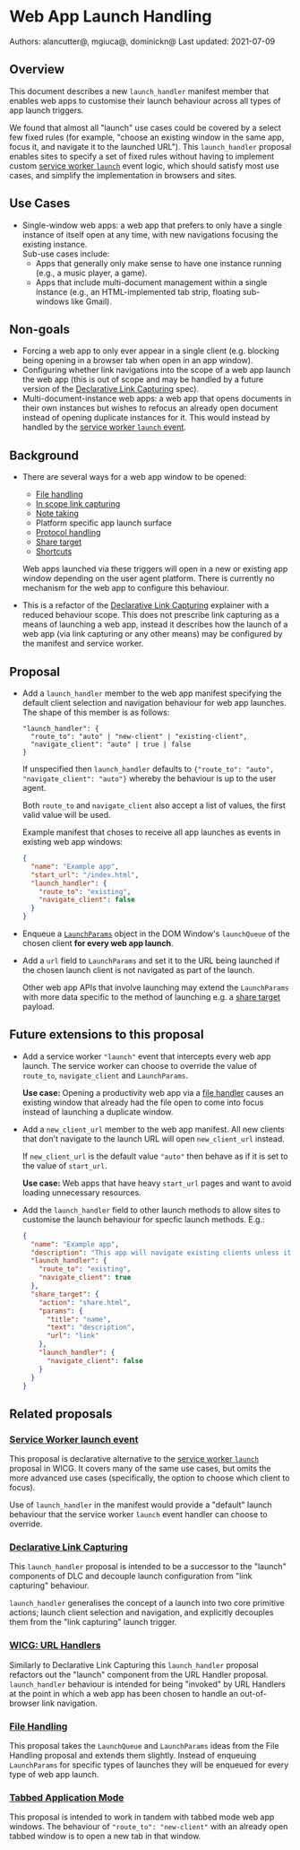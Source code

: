 # Web App Launch Handling

Authors: alancutter@, mgiuca@, dominickn@
Last updated: 2021-07-09


## Overview

This document describes a new `launch_handler` manifest member that enables
web apps to customise their launch behaviour across all types of app launch
triggers.

We found that almost all "launch" use cases could be covered by a select few
fixed rules (for example, "choose an existing window in the same app, focus it,
and navigate it to the launched URL"). This `launch_handler` proposal enables
sites to specify a set of fixed rules without having to implement custom
[service worker `launch`][sw-launch-explainer] event logic, which should satisfy
most use cases, and simplify the implementation in browsers and sites.


## Use Cases

- Single-window web apps: a web app that prefers to only have a single instance
  of itself open at any time, with new navigations focusing the existing
  instance.\
  Sub-use cases include:
  - Apps that generally only make sense to have one instance running
    (e.g., a music player, a game).
  - Apps that include multi-document management within a single instance
    (e.g., an HTML-implemented tab strip, floating sub-windows like Gmail).


## Non-goals

- Forcing a web app to only ever appear in a single client (e.g. blocking being
  opening in a browser tab when open in an app window).
- Configuring whether link navigations into the scope of a web app launch the
  web app (this is out of scope and may be handled by a future version of the
  [Declarative Link Capturing][dlc-explainer] spec).
- Multi-document-instance web apps: a web app that opens documents in their own
  instances but wishes to refocus an already open document instead of opening
  duplicate instances for it. This would instead by handled by the [service
  worker `launch` event][sw-launch-explainer].



## Background

- There are several ways for a web app window to be opened:
  - [File handling](https://github.com/WICG/file-handling/blob/main/explainer.md)
  - [In scope link capturing](https://github.com/WICG/sw-launch/blob/master/declarative_link_capturing.md)
  - [Note taking](https://wicg.github.io/manifest-incubations/index.html#note_taking-member)
  - Platform specific app launch surface
  - [Protocol handling](https://github.com/MicrosoftEdge/MSEdgeExplainers/blob/main/URLProtocolHandler/explainer.md)
  - [Share target](https://w3c.github.io/web-share-target/)
  - [Shortcuts](https://www.w3.org/TR/appmanifest/#dfn-shortcuts)

  Web apps launched via these triggers will open in a new or existing app window
  depending on the user agent platform. There is currently no mechanism for the
  web app to configure this behaviour.

- This is a refactor of the [Declarative Link Capturing][dlc-explainer]
  explainer with a reduced behaviour scope. This does not prescribe link
  capturing as a means of launching a web app, instead it describes how the
  launch of a web app (via link capturing or any other means) may be configured
  by the manifest and service worker.


## Proposal

- Add a `launch_handler` member to the web app manifest specifying the default
  client selection and navigation behaviour for web app launches.
  The shape of this member is as follows:
  ```
  "launch_handler": {
    "route_to": "auto" | "new-client" | "existing-client",
    "navigate_client": "auto" | true | false
  }
  ```

  If unspecified then `launch_handler` defaults to
  `{"route_to": "auto", "navigate_client": "auto"}` whereby the behaviour
  is up to the user agent.

  Both `route_to` and `navigate_client` also accept a list of values, the
  first valid value will be used.

  Example manifest that choses to receive all app launches as events in existing
  web app windows:
  ```json
  {
    "name": "Example app",
    "start_url": "/index.html",
    "launch_handler": {
      "route_to": "existing",
      "navigate_client": false
    }
  }
  ```

- Enqueue a [`LaunchParams`](
  https://github.com/WICG/file-handling/blob/main/explainer.md#launch)
  object in the DOM Window's `launchQueue` of the chosen client **for every web
  app launch**.

- Add a `url` field to `LaunchParams` and set it to the URL being launched if
  the chosen launch client is not navigated as part of the launch.

  Other web app APIs that involve launching may extend the `LaunchParams` with
  more data specific to the method of launching e.g. a [share target](
  https://w3c.github.io/web-share-target/) payload.


## Future extensions to this proposal

- Add a service worker `"launch"` event that intercepts every web app launch.
  The service worker can choose to override the value of `route_to`,
  `navigate_client` and `LaunchParams`.

  **Use case:** Opening a productivity web app via a
  [file handler](https://github.com/WICG/file-handling/blob/main/explainer.md)
  causes an existing window that already had the file open to come into focus
  instead of launching a duplicate window.

- Add a `new_client_url` member to the web app manifest. All new clients that
  don't navigate to the launch URL will open `new_client_url` instead.

  If `new_client_url` is the default value `"auto"` then behave as if it is set to
  the value of `start_url`.

  **Use case:** Web apps that have heavy `start_url` pages and want to avoid
  loading unnecessary resources.

- Add the `launch_handler` field to other launch methods to allow sites to
  customise the launch behaviour for specfic launch methods. E.g.:
  ```json
  {
    "name": "Example app",
    "description": "This app will navigate existing clients unless it was launched via the share target API.",
    "launch_handler": {
      "route_to": "existing",
      "navigate_client": true
    },
    "share_target": {
      "action": "share.html",
      "params": {
        "title": "name",
        "text": "description",
        "url": "link"
      },
      "launch_handler": {
        "navigate_client": false
      }
    }
  }
  ```


## Related proposals


### [Service Worker launch event][sw-launch-explainer]

This proposal is declarative alternative to the [service worker `launch`](
sw-launch-explainer) proposal in WICG. It covers many of the same
use cases, but omits the more advanced use cases (specifically, the option to
choose which client to focus).

Use of `launch_handler` in the manifest would provide a "default" launch
behaviour that the service worker `launch` event handler can choose to override.


### [Declarative Link Capturing][dlc-explainer]

This `launch_handler` proposal is intended to be a successor to the "launch"
components of DLC and decouple launch configuration from "link capturing"
behaviour.

`launch_handler` generalises the concept of a launch into two core primitive
actions; launch client selection and navigation, and explicitly decouples them
from the "link capturing" launch trigger.


### [WICG: URL Handlers](https://github.com/WICG/pwa-url-handler/blob/master/explainer.md)

Similarly to Declarative Link Capturing this `launch_handler` proposal refactors
out the "launch" component from the URL Handler proposal. `launch_handler`
behaviour is intended for being "invoked" by URL Handlers at the point in which
a web app has been chosen to handle an out-of-browser link navigation.


### [File Handling](https://github.com/WICG/file-handling/blob/main/explainer.md)

This proposal takes the `LaunchQueue` and `LaunchParams` ideas from the File
Handling proposal and extends them slightly. Instead of enqueuing `LaunchParams`
for specific types of launches they will be enqueued for every type of web app
launch.


### [Tabbed Application Mode](https://github.com/w3c/manifest/issues/737)

This proposal is intended to work in tandem with tabbed mode web app windows.
The behaviour of `"route_to": "new-client"` with an already open tabbed window
is to open a new tab in that window.


[sw-launch-explainer]: https://github.com/WICG/sw-launch/blob/main/explainer.md
[dlc-explainer]: https://github.com/WICG/sw-launch/blob/main/declarative_link_capturing.md